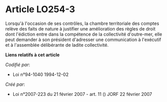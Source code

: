 # Article LO254-3

Lorsqu'à l'occasion de ses contrôles, la chambre territoriale des comptes relève des faits de nature à justifier une
amélioration des règles de droit dont l'édiction entre dans la compétence de la collectivité d'outre-mer, elle peut demander
à son président d'adresser une communication à l'exécutif et à l'assemblée délibérante de ladite collectivité.

**Liens relatifs à cet article**

_Codifié par_:

  - Loi n°94-1040 1994-12-02

_Créé par_:

  - Loi n°2007-223 du 21 février 2007 - art. 11 () JORF 22 février 2007
